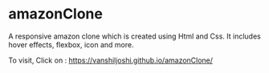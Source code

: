 # amazonClone
A responsive amazon clone which is created using Html and Css. It includes hover effects, flexbox, icon and more.

To visit, Click on : https://vanshiljoshi.github.io/amazonClone/
